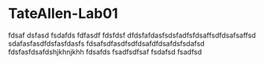 # TateAllen-Lab01
fdsaf
dsfasd
fsdafds
fdfasdf
fdsfdsf
dfdsfafdasfsdsfadfsfdsaffsdfdsafsaffsd
sdafasfasdfdsfasfdasfs
fdsafsdfasdfsdfdsafdfdsafdsfsdafsd
fdsfasfdsafdshjkhnjkhh
fdsafds
fsadfsdfsaf
fsdafsd
fsadfsd
